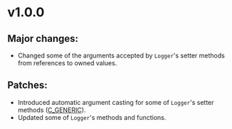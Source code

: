 # v1.0.0

## Major changes:
* Changed some of the arguments accepted by `Logger`'s setter methods from
references to owned values.

## Patches:
* Introduced automatic argument casting for some of `Logger`'s setter methods ([C_GENERIC](https://rust-lang.github.io/api-guidelines/flexibility.html#c-generic)).
* Updated some of `Logger`'s methods and functions.
